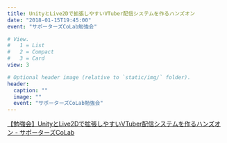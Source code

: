 ```yaml
---
title: UnityとLive2Dで拡張しやすいVTuber配信システムを作るハンズオン
date: "2018-01-15T19:45:00"
event: "サポーターズCoLab勉強会"

# View.
#   1 = List
#   2 = Compact
#   3 = Card
view: 3

# Optional header image (relative to `static/img/` folder).
header:
  caption: ""
  image: ""
  event: "サポーターズCoLab勉強会"
---
```


[【勉強会】UnityとLive2Dで拡張しやすいVTuber配信システムを作るハンズオン - サポーターズCoLab](https://supporterzcolab.com/event/669/)

